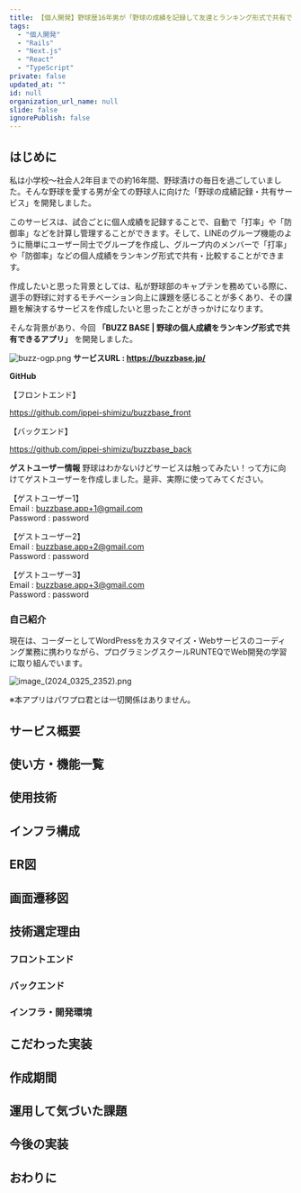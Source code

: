 ```yaml
---
title: 【個人開発】野球歴16年男が「野球の成績を記録して友達とランキング形式で共有できる」サービスを開発しました
tags:
  - "個人開発"
  - "Rails"
  - "Next.js"
  - "React"
  - "TypeScript"
private: false
updated_at: ""
id: null
organization_url_name: null
slide: false
ignorePublish: false
---
```


## はじめに
私は小学校〜社会人2年目までの約16年間、野球漬けの毎日を過ごしていました。そんな野球を愛する男が全ての野球人に向けた「野球の成績記録・共有サービス」を開発しました。 

このサービスは、試合ごとに個人成績を記録することで、自動で「打率」や「防御率」などを計算し管理することができます。そして、LINEのグループ機能のように簡単にユーザー同士でグループを作成し、グループ内のメンバーで「打率」や「防御率」などの個人成績をランキング形式で共有・比較することができます。

作成したいと思った背景としては、私が野球部のキャプテンを務めている際に、選手の野球に対するモチベーション向上に課題を感じることが多くあり、その課題を解決するサービスを作成したいと思ったことがきっかけになります。

そんな背景があり、今回 **「BUZZ BASE | 野球の個人成績をランキング形式で共有できるアプリ」** を開発しました。

![buzz-ogp.png](https://qiita-image-store.s3.ap-northeast-1.amazonaws.com/0/1033689/8defd7d7-7ccd-5541-6a47-c7e8144f6654.png)
**サービスURL : https://buzzbase.jp/**

**GitHub**

【フロントエンド】

https://github.com/ippei-shimizu/buzzbase_front

【バックエンド】

https://github.com/ippei-shimizu/buzzbase_back

**ゲストユーザー情報**
野球はわかないけどサービスは触ってみたい！って方に向けてゲストユーザーを作成しました。是非、実際に使ってみてください。

【ゲストユーザー1】  
Email : buzzbase.app+1@gmail.com  
Password : password  

【ゲストユーザー2】  
Email : buzzbase.app+2@gmail.com  
Password : password     

【ゲストユーザー3】  
Email : buzzbase.app+3@gmail.com  
Password : password    

### 自己紹介
現在は、コーダーとしてWordPressをカスタマイズ・Webサービスのコーディング業務に携わりながら、プログラミングスクールRUNTEQでWeb開発の学習に取り組んでいます。

![image_(2024_0325_2352).png](https://qiita-image-store.s3.ap-northeast-1.amazonaws.com/0/1033689/0d268ea8-b0da-201c-3cc3-51e4c2185248.png)

※本アプリはパワプロ君とは一切関係はありません。

## サービス概要


## 使い方・機能一覧

## 使用技術

## インフラ構成

## ER図

## 画面遷移図

## 技術選定理由  

### フロントエンド

### バックエンド

### インフラ・開発環境

## こだわった実装

## 作成期間

## 運用して気づいた課題

## 今後の実装

## おわりに
